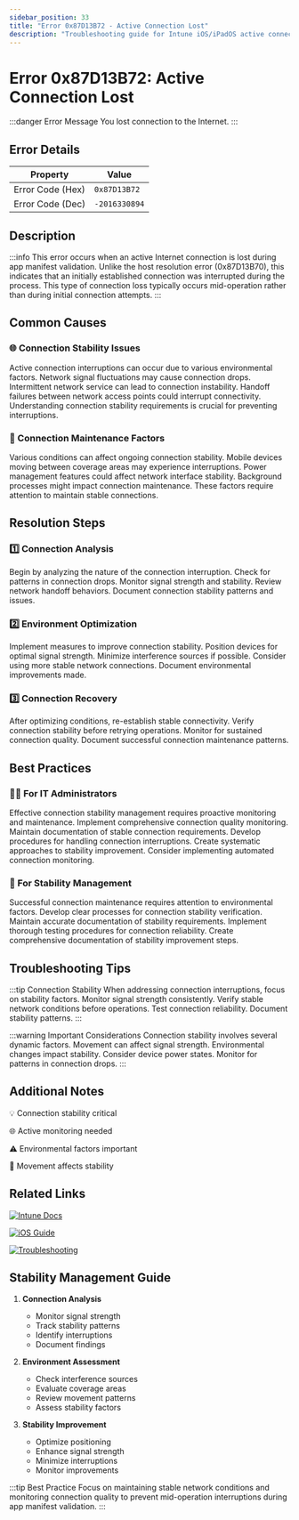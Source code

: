 ```yaml
---
sidebar_position: 33
title: "Error 0x87D13B72 - Active Connection Lost"
description: "Troubleshooting guide for Intune iOS/iPadOS active connection loss error 0x87D13B72"
---
```


# Error 0x87D13B72: Active Connection Lost

:::danger Error Message
You lost connection to the Internet.
:::

## Error Details

<div class="error-details">

| Property | Value |
|----------|-------|
| Error Code (Hex) | `0x87D13B72` |
| Error Code (Dec) | `-2016330894` |

</div>

## Description

:::info
This error occurs when an active Internet connection is lost during app manifest validation. Unlike the host resolution error (0x87D13B70), this indicates that an initially established connection was interrupted during the process. This type of connection loss typically occurs mid-operation rather than during initial connection attempts.
:::

## Common Causes

<div class="card-container">
<div class="cause-card">

### 🌐 Connection Stability Issues
Active connection interruptions can occur due to various environmental factors. Network signal fluctuations may cause connection drops. Intermittent network service can lead to connection instability. Handoff failures between network access points could interrupt connectivity. Understanding connection stability requirements is crucial for preventing interruptions.

</div>
<div class="cause-card">

### 📱 Connection Maintenance Factors
Various conditions can affect ongoing connection stability. Mobile devices moving between coverage areas may experience interruptions. Power management features could affect network interface stability. Background processes might impact connection maintenance. These factors require attention to maintain stable connections.

</div>
</div>

## Resolution Steps

<div class="steps-container">

### 1️⃣ Connection Analysis
Begin by analyzing the nature of the connection interruption. Check for patterns in connection drops. Monitor signal strength and stability. Review network handoff behaviors. Document connection stability patterns and issues.

### 2️⃣ Environment Optimization
Implement measures to improve connection stability. Position devices for optimal signal strength. Minimize interference sources if possible. Consider using more stable network connections. Document environmental improvements made.

### 3️⃣ Connection Recovery
After optimizing conditions, re-establish stable connectivity. Verify connection stability before retrying operations. Monitor for sustained connection quality. Document successful connection maintenance patterns.

</div>

## Best Practices

<div class="card-container">
<div class="practice-card">

### 👨‍💻 For IT Administrators
Effective connection stability management requires proactive monitoring and maintenance. Implement comprehensive connection quality monitoring. Maintain documentation of stable connection requirements. Develop procedures for handling connection interruptions. Create systematic approaches to stability improvement. Consider implementing automated connection monitoring.

</div>
<div class="practice-card">

### 🔄 For Stability Management
Successful connection maintenance requires attention to environmental factors. Develop clear processes for connection stability verification. Maintain accurate documentation of stability requirements. Implement thorough testing procedures for connection reliability. Create comprehensive documentation of stability improvement steps.

</div>
</div>

## Troubleshooting Tips

:::tip Connection Stability
When addressing connection interruptions, focus on stability factors. Monitor signal strength consistently. Verify stable network conditions before operations. Test connection reliability. Document stability patterns.
:::

:::warning Important Considerations
Connection stability involves several dynamic factors. Movement can affect signal strength. Environmental changes impact stability. Consider device power states. Monitor for patterns in connection drops.
:::

## Additional Notes

<div class="notes-container">

💡 Connection stability critical

🌐 Active monitoring needed

⚠️ Environmental factors important

📱 Movement affects stability

</div>

## Related Links

<div class="links-container">

[![Intune Docs](https://img.shields.io/badge/Intune-Network_Requirements-0078D4?style=for-the-badge&logo=microsoft)](https://docs.microsoft.com/en-us/mem/intune/fundamentals/network-bandwidth-use)

[![iOS Guide](https://img.shields.io/badge/Apple-Network_Guide-black?style=for-the-badge&logo=apple)](https://support.apple.com/guide/deployment/welcome/web)

[![Troubleshooting](https://img.shields.io/badge/Intune-Connection_Issues-blue?style=for-the-badge&logo=microsoft)](https://docs.microsoft.com/en-us/mem/intune/fundamentals/help-desk-operators)

</div>

## Stability Management Guide

1. **Connection Analysis**
   - Monitor signal strength
   - Track stability patterns
   - Identify interruptions
   - Document findings

2. **Environment Assessment**
   - Check interference sources
   - Evaluate coverage areas
   - Review movement patterns
   - Assess stability factors

3. **Stability Improvement**
   - Optimize positioning
   - Enhance signal strength
   - Minimize interruptions
   - Monitor improvements

:::tip Best Practice
Focus on maintaining stable network conditions and monitoring connection quality to prevent mid-operation interruptions during app manifest validation.
::: 